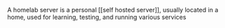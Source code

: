 A homelab server is a personal [[self hosted server]], usually located in a home, used for learning, testing, and running various services

